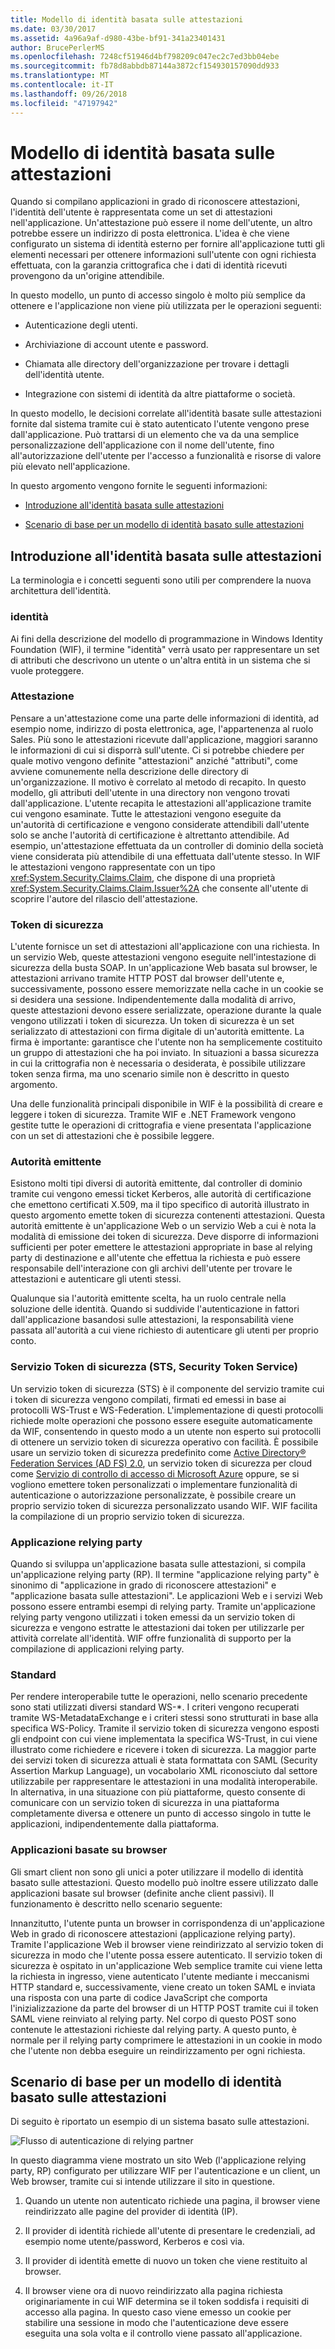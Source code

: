 ```yaml
---
title: Modello di identità basata sulle attestazioni
ms.date: 03/30/2017
ms.assetid: 4a96a9af-d980-43be-bf91-341a23401431
author: BrucePerlerMS
ms.openlocfilehash: 7248cf51946d4bf798209c047ec2c7ed3bb04ebe
ms.sourcegitcommit: fb78d8abbdb87144a3872cf154930157090dd933
ms.translationtype: MT
ms.contentlocale: it-IT
ms.lasthandoff: 09/26/2018
ms.locfileid: "47197942"
---
```

# <a name="claims-based-identity-model"></a>Modello di identità basata sulle attestazioni
Quando si compilano applicazioni in grado di riconoscere attestazioni, l'identità dell'utente è rappresentata come un set di attestazioni nell'applicazione. Un'attestazione può essere il nome dell'utente, un altro potrebbe essere un indirizzo di posta elettronica. L'idea è che viene configurato un sistema di identità esterno per fornire all'applicazione tutti gli elementi necessari per ottenere informazioni sull'utente con ogni richiesta effettuata, con la garanzia crittografica che i dati di identità ricevuti provengono da un'origine attendibile.  
  
 In questo modello, un punto di accesso singolo è molto più semplice da ottenere e l'applicazione non viene più utilizzata per le operazioni seguenti:  
  
-   Autenticazione degli utenti.  
  
-   Archiviazione di account utente e password.  
  
-   Chiamata alle directory dell'organizzazione per trovare i dettagli dell'identità utente.  
  
-   Integrazione con sistemi di identità da altre piattaforme o società.  
  
 In questo modello, le decisioni correlate all'identità basate sulle attestazioni fornite dal sistema tramite cui è stato autenticato l'utente vengono prese dall'applicazione. Può trattarsi di un elemento che va da una semplice personalizzazione dell'applicazione con il nome dell'utente, fino all'autorizzazione dell'utente per l'accesso a funzionalità e risorse di valore più elevato nell'applicazione.  
  
 In questo argomento vengono fornite le seguenti informazioni:  
  
-   [Introduzione all'identità basata sulle attestazioni](../../../docs/framework/security/claims-based-identity-model.md#BKMK_1)  
  
-   [Scenario di base per un modello di identità basato sulle attestazioni](../../../docs/framework/security/claims-based-identity-model.md#BKMK_2)  
  
<a name="BKMK_1"></a>   
## <a name="introduction-to-claims-based-identity"></a>Introduzione all'identità basata sulle attestazioni  
 La terminologia e i concetti seguenti sono utili per comprendere la nuova architettura dell'identità.  
  
### <a name="identity"></a>identità  
 Ai fini della descrizione del modello di programmazione in Windows Identity Foundation (WIF), il termine "identità" verrà usato per rappresentare un set di attributi che descrivono un utente o un'altra entità in un sistema che si vuole proteggere.  
  
### <a name="claim"></a>Attestazione  
 Pensare a un'attestazione come una parte delle informazioni di identità, ad esempio nome, indirizzo di posta elettronica, age, l'appartenenza al ruolo Sales. Più sono le attestazioni ricevute dall'applicazione, maggiori saranno le informazioni di cui si disporrà sull'utente. Ci si potrebbe chiedere per quale motivo vengono definite "attestazioni" anziché "attributi", come avviene comunemente nella descrizione delle directory di un'organizzazione. Il motivo è correlato al metodo di recapito. In questo modello, gli attributi dell'utente in una directory non vengono trovati dall'applicazione. L'utente recapita le attestazioni all'applicazione tramite cui vengono esaminate. Tutte le attestazioni vengono eseguite da un'autorità di certificazione e vengono considerate attendibili dall'utente solo se anche l'autorità di certificazione è altrettanto attendibile. Ad esempio, un'attestazione effettuata da un controller di dominio della società viene considerata più attendibile di una effettuata dall'utente stesso. In WIF le attestazioni vengono rappresentate con un tipo <xref:System.Security.Claims.Claim>, che dispone di una proprietà <xref:System.Security.Claims.Claim.Issuer%2A> che consente all'utente di scoprire l'autore del rilascio dell'attestazione.  
  
### <a name="security-token"></a>Token di sicurezza  
 L'utente fornisce un set di attestazioni all'applicazione con una richiesta. In un servizio Web, queste attestazioni vengono eseguite nell'intestazione di sicurezza della busta SOAP. In un'applicazione Web basata sul browser, le attestazioni arrivano tramite HTTP POST dal browser dell'utente e, successivamente, possono essere memorizzate nella cache in un cookie se si desidera una sessione. Indipendentemente dalla modalità di arrivo, queste attestazioni devono essere serializzate, operazione durante la quale vengono utilizzati i token di sicurezza. Un token di sicurezza è un set serializzato di attestazioni con firma digitale di un'autorità emittente. La firma è importante: garantisce che l'utente non ha semplicemente costituito un gruppo di attestazioni che ha poi inviato. In situazioni a bassa sicurezza in cui la crittografia non è necessaria o desiderata, è possibile utilizzare token senza firma, ma uno scenario simile non è descritto in questo argomento.  
  
 Una delle funzionalità principali disponibile in WIF è la possibilità di creare e leggere i token di sicurezza. Tramite WIF e .NET Framework vengono gestite tutte le operazioni di crittografia e viene presentata l'applicazione con un set di attestazioni che è possibile leggere.  
  
### <a name="issuing-authority"></a>Autorità emittente  
 Esistono molti tipi diversi di autorità emittente, dal controller di dominio tramite cui vengono emessi ticket Kerberos, alle autorità di certificazione che emettono certificati X.509, ma il tipo specifico di autorità illustrato in questo argomento emette token di sicurezza contenenti attestazioni. Questa autorità emittente è un'applicazione Web o un servizio Web a cui è nota la modalità di emissione dei token di sicurezza. Deve disporre di informazioni sufficienti per poter emettere le attestazioni appropriate in base al relying party di destinazione e all'utente che effettua la richiesta e può essere responsabile dell'interazione con gli archivi dell'utente per trovare le attestazioni e autenticare gli utenti stessi.  
  
 Qualunque sia l'autorità emittente scelta, ha un ruolo centrale nella soluzione delle identità. Quando si suddivide l'autenticazione in fattori dall'applicazione basandosi sulle attestazioni, la responsabilità viene passata all'autorità a cui viene richiesto di autenticare gli utenti per proprio conto.  
  
### <a name="security-token-service-sts"></a>Servizio Token di sicurezza (STS, Security Token Service)  
 Un servizio token di sicurezza (STS) è il componente del servizio tramite cui i token di sicurezza vengono compilati, firmati ed emessi in base ai protocolli WS-Trust e WS-Federation. L'implementazione di questi protocolli richiede molte operazioni che possono essere eseguite automaticamente da WIF, consentendo in questo modo a un utente non esperto sui protocolli di ottenere un servizio token di sicurezza operativo con facilità. È possibile usare un servizio token di sicurezza predefinito come [Active Directory® Federation Services (AD FS) 2.0](https://go.microsoft.com/fwlink/?LinkID=247516), un servizio token di sicurezza per cloud come [Servizio di controllo di accesso di Microsoft Azure](https://go.microsoft.com/fwlink/?LinkID=247517) oppure, se si vogliono emettere token personalizzati o implementare funzionalità di autenticazione o autorizzazione personalizzate, è possibile creare un proprio servizio token di sicurezza personalizzato usando WIF. WIF facilita la compilazione di un proprio servizio token di sicurezza.  
  
### <a name="relying-party-application"></a>Applicazione relying party  
 Quando si sviluppa un'applicazione basata sulle attestazioni, si compila un'applicazione relying party (RP). Il termine "applicazione relying party" è sinonimo di "applicazione in grado di riconoscere attestazioni" e "applicazione basata sulle attestazioni". Le applicazioni Web e i servizi Web possono essere entrambi esempi di relying party. Tramite un'applicazione relying party vengono utilizzati i token emessi da un servizio token di sicurezza e vengono estratte le attestazioni dai token per utilizzarle per attività correlate all'identità. WIF offre funzionalità di supporto per la compilazione di applicazioni relying party.  
  
### <a name="standards"></a>Standard  
 Per rendere interoperabile tutte le operazioni, nello scenario precedente sono stati utilizzati diversi standard WS-*. I criteri vengono recuperati tramite WS-MetadataExchange e i criteri stessi sono strutturati in base alla specifica WS-Policy. Tramite il servizio token di sicurezza vengono esposti gli endpoint con cui viene implementata la specifica WS-Trust, in cui viene illustrato come richiedere e ricevere i token di sicurezza. La maggior parte dei servizi token di sicurezza attuali è stata formattata con SAML (Security Assertion Markup Language), un vocabolario XML riconosciuto dal settore utilizzabile per rappresentare le attestazioni in una modalità interoperabile. In alternativa, in una situazione con più piattaforme, questo consente di comunicare con un servizio token di sicurezza in una piattaforma completamente diversa e ottenere un punto di accesso singolo in tutte le applicazioni, indipendentemente dalla piattaforma.  
  
### <a name="browser-based-applications"></a>Applicazioni basate su browser  
 Gli smart client non sono gli unici a poter utilizzare il modello di identità basato sulle attestazioni. Questo modello può inoltre essere utilizzato dalle applicazioni basate sul browser (definite anche client passivi). Il funzionamento è descritto nello scenario seguente:  
  
 Innanzitutto, l'utente punta un browser in corrispondenza di un'applicazione Web in grado di riconoscere attestazioni (applicazione relying party). Tramite l'applicazione Web il browser viene reindirizzato al servizio token di sicurezza in modo che l'utente possa essere autenticato. Il servizio token di sicurezza è ospitato in un'applicazione Web semplice tramite cui viene letta la richiesta in ingresso, viene autenticato l'utente mediante i meccanismi HTTP standard e, successivamente, viene creato un token SAML e inviata una risposta con una parte di codice JavaScript che comporta l'inizializzazione da parte del browser di un HTTP POST tramite cui il token SAML viene reinviato al relying party. Nel corpo di questo POST sono contenute le attestazioni richieste dal relying party. A questo punto, è normale per il relying party comprimere le attestazioni in un cookie in modo che l'utente non debba eseguire un reindirizzamento per ogni richiesta.  
  
<a name="BKMK_2"></a>   
## <a name="basic-scenario-for-a-claims-based-identity-model"></a>Scenario di base per un modello di identità basato sulle attestazioni  
 Di seguito è riportato un esempio di un sistema basato sulle attestazioni.  
  
 ![Flusso di autenticazione di relying partner](../../../docs/framework/security/media/conc-relying-partner-processc.png "conc_relying_partner_processc")  
  
 In questo diagramma viene mostrato un sito Web (l'applicazione relying party, RP) configurato per utilizzare WIF per l'autenticazione e un client, un Web browser, tramite cui si intende utilizzare il sito in questione.  
  
1.  Quando un utente non autenticato richiede una pagina, il browser viene reindirizzato alle pagine del provider di identità (IP).  
  
2.  Il provider di identità richiede all'utente di presentare le credenziali, ad esempio nome utente/password, Kerberos e così via.  
  
3.  Il provider di identità emette di nuovo un token che viene restituito al browser.  
  
4.  Il browser viene ora di nuovo reindirizzato alla pagina richiesta originariamente in cui WIF determina se il token soddisfa i requisiti di accesso alla pagina. In questo caso viene emesso un cookie per stabilire una sessione in modo che l'autenticazione deve essere eseguita una sola volta e il controllo viene passato all'applicazione.
